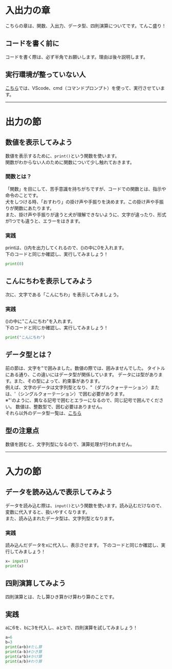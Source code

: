 # 入出力の章
こちらの章は、関数、入出力、データ型、四則演算についてです。てんこ盛り！
## コードを書く前に
コードを書く際は、必ず半角でお願いします。理由は後々説明します。
## 実行環境が整っていない人
[こちら]()では、VScode、cmd（コマンドプロンプト）を使って、実行させています。

---

# 出力の節
## 数値を表示してみよう
数値を表示するために、`print()`という関数を使います。<br>
関数がわからない人のために関数について少し触れておきます。
### 関数とは？
「関数」を目にして、苦手意識を持ちがちですが、コードでの関数とは、指示や命令のことです。<br>
犬をしつける時、「おすわり」の掛け声や手振りを決めます。この掛け声や手振りが関数にあたります。<br>
また、掛け声や手振りが違うと犬が理解できないように、文字が違ったり、形式が1つでも違うと、エラーをはきます。<br>
### 実践
printは、()内を出力してくれるので、()の中に0を入れます。<br>
下のコードと同じか確認し、実行してみましょう！
```Python
print(0)
```

## こんにちわを表示してみよう
次に、文字である「こんにちわ」を表示してみましょう。
### 実践
()の中に"こんにちわ"を入れます。<br>
下のコードと同じか確認し、実行してみましょう！
```Python
print("こんにちわ")
```

## データ型とは？
前の節は、文字を"で囲みました。数値の際では、囲みませんでした。
タイトルにある通り、この違いにはデータ型が関係しています。
データには型があります。また、その型によって、約束事があります。<br>
例えば、文字のデータは文字列型となり、"（ダブルクォーテーション）または、'（シングルクォーテーション）で囲む必要があります。<br>
※"'のように、異なる記号で囲むとエラーになるので、同じ記号で囲んでください。
数値は、整数型で、囲む必要はありません。<br>
それら以外のデータ型一覧は、[こちら](https://github.com/Yoshiaki010/Study_Python/blob/main/Chapter05.md)<br>
## 型の注意点
数値を囲むと、文字列型になるので、演算処理が行われません。<br>

---

# 入力の節
## データを読み込んで表示してみよう
データを読み込む際は、`input()`という関数を使います。読み込むだけなので、変数に代入すると、扱いやすくなります。<br>
また、読み込まれたデータ型は、文字列型となります。
### 実践
読み込んだデータをxに代入し、表示させます。
下のコードと同じか確認し、実行してみましょう！
```Python
x= input()
print(x)
```

## 四則演算してみよう
四則演算とは、たし算ひき算かけ算わり算のことです。

## 実践
aに6を、bに3を代入し、aとbで、四則演算を試してみましょう！
```Python
a=6
b=3
print(a+b)#たし算
print(a-b)#ひき算
print(a*b)#かけ算
print(a/b)#わり算
```